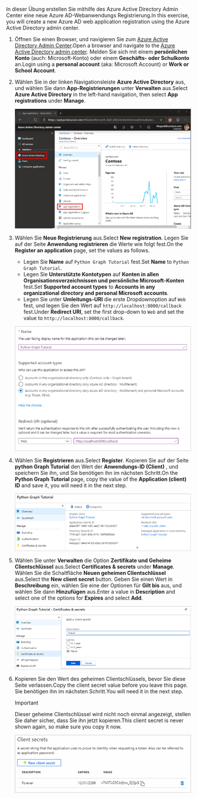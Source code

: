 <!-- markdownlint-disable MD002 MD041 -->

<span data-ttu-id="e8173-101">In dieser Übung erstellen Sie mithilfe des Azure Active Directory Admin Center eine neue Azure AD-Webanwendungs Registrierung.</span><span class="sxs-lookup"><span data-stu-id="e8173-101">In this exercise, you will create a new Azure AD web application registration using the Azure Active Directory admin center.</span></span>

1. <span data-ttu-id="e8173-102">Öffnen Sie einen Browser, und navigieren Sie zum [Azure Active Directory Admin Center](https://aad.portal.azure.com).</span><span class="sxs-lookup"><span data-stu-id="e8173-102">Open a browser and navigate to the [Azure Active Directory admin center](https://aad.portal.azure.com).</span></span> <span data-ttu-id="e8173-103">Melden Sie sich mit einem **persönlichen Konto** (auch: Microsoft-Konto) oder einem **Geschäfts- oder Schulkonto** an.</span><span class="sxs-lookup"><span data-stu-id="e8173-103">Login using a **personal account** (aka: Microsoft Account) or **Work or School Account**.</span></span>

1. <span data-ttu-id="e8173-104">Wählen Sie in der linken Navigationsleiste **Azure Active Directory** aus, und wählen Sie dann **App-Registrierungen** unter **Verwalten** aus.</span><span class="sxs-lookup"><span data-stu-id="e8173-104">Select **Azure Active Directory** in the left-hand navigation, then select **App registrations** under **Manage**.</span></span>

    ![<span data-ttu-id="e8173-105">Screenshot der APP-Registrierungen</span><span class="sxs-lookup"><span data-stu-id="e8173-105">A screenshot of the App registrations</span></span> ](./images/aad-portal-app-registrations.png)

1. <span data-ttu-id="e8173-106">Wählen Sie **Neue Registrierung** aus.</span><span class="sxs-lookup"><span data-stu-id="e8173-106">Select **New registration**.</span></span> <span data-ttu-id="e8173-107">Legen Sie auf der Seite **Anwendung registrieren** die Werte wie folgt fest.</span><span class="sxs-lookup"><span data-stu-id="e8173-107">On the **Register an application** page, set the values as follows.</span></span>

    - <span data-ttu-id="e8173-108">Legen Sie **Name** auf `Python Graph Tutorial` fest.</span><span class="sxs-lookup"><span data-stu-id="e8173-108">Set **Name** to `Python Graph Tutorial`.</span></span>
    - <span data-ttu-id="e8173-109">Legen Sie **Unterstützte Kontotypen** auf **Konten in allen Organisationsverzeichnissen und persönliche Microsoft-Konten** fest.</span><span class="sxs-lookup"><span data-stu-id="e8173-109">Set **Supported account types** to **Accounts in any organizational directory and personal Microsoft accounts**.</span></span>
    - <span data-ttu-id="e8173-110">Legen Sie unter **Umleitungs-URI** die erste Dropdownoption auf `Web` fest, und legen Sie den Wert auf `http://localhost:8000/callback` fest.</span><span class="sxs-lookup"><span data-stu-id="e8173-110">Under **Redirect URI**, set the first drop-down to `Web` and set the value to `http://localhost:8000/callback`.</span></span>

    ![Screenshot der Seite "Anwendung registrieren"](./images/aad-register-an-app.png)

1. <span data-ttu-id="e8173-112">Wählen Sie **Registrieren** aus.</span><span class="sxs-lookup"><span data-stu-id="e8173-112">Select **Register**.</span></span> <span data-ttu-id="e8173-113">Kopieren Sie auf der Seite **python Graph Tutorial** den Wert der **Anwendungs-ID (Client)** , und speichern Sie ihn, und Sie benötigen ihn im nächsten Schritt.</span><span class="sxs-lookup"><span data-stu-id="e8173-113">On the **Python Graph Tutorial** page, copy the value of the **Application (client) ID** and save it, you will need it in the next step.</span></span>

    ![Screenshot der Anwendungs-ID der neuen App-Registrierung](./images/aad-application-id.png)

1. <span data-ttu-id="e8173-115">Wählen Sie unter **Verwalten** die Option **Zertifikate und Geheime Clientschlüssel** aus.</span><span class="sxs-lookup"><span data-stu-id="e8173-115">Select **Certificates & secrets** under **Manage**.</span></span> <span data-ttu-id="e8173-116">Wählen Sie die Schaltfläche **Neuen geheimen Clientschlüssel** aus.</span><span class="sxs-lookup"><span data-stu-id="e8173-116">Select the **New client secret** button.</span></span> <span data-ttu-id="e8173-117">Geben Sie einen Wert in **Beschreibung** ein, wählen Sie eine der Optionen für **Gilt bis** aus, und wählen Sie dann **Hinzufügen** aus.</span><span class="sxs-lookup"><span data-stu-id="e8173-117">Enter a value in **Description** and select one of the options for **Expires** and select **Add**.</span></span>

    ![Screenshot des Dialogfelds "Geheimen Clientschlüssel hinzufügen"](./images/aad-new-client-secret.png)

1. <span data-ttu-id="e8173-119">Kopieren Sie den Wert des geheimen Clientschlüssels, bevor Sie diese Seite verlassen.</span><span class="sxs-lookup"><span data-stu-id="e8173-119">Copy the client secret value before you leave this page.</span></span> <span data-ttu-id="e8173-120">Sie benötigen ihn im nächsten Schritt.</span><span class="sxs-lookup"><span data-stu-id="e8173-120">You will need it in the next step.</span></span>

    > [!IMPORTANT]
    > <span data-ttu-id="e8173-121">Dieser geheime Clientschlüssel wird nicht noch einmal angezeigt, stellen Sie daher sicher, dass Sie ihn jetzt kopieren.</span><span class="sxs-lookup"><span data-stu-id="e8173-121">This client secret is never shown again, so make sure you copy it now.</span></span>

    ![Screenshot des neu hinzugefügten Clientschlüssels](./images/aad-copy-client-secret.png)
